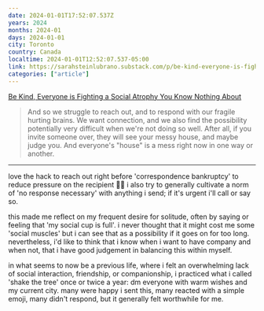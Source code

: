 ```yaml
---
date: 2024-01-01T17:52:07.537Z
years: 2024
months: 2024-01
days: 2024-01-01
city: Toronto
country: Canada
localtime: 2024-01-01T12:52:07.537-05:00
link: https://sarahsteinlubrano.substack.com/p/be-kind-everyone-is-fighting-a-social
categories: ["article"]
---
```

[Be Kind, Everyone is Fighting a Social Atrophy You Know Nothing About](https://sarahsteinlubrano.substack.com/p/be-kind-everyone-is-fighting-a-social)

> And so we struggle to reach out, and to respond with our fragile hurting brains. We want connection, and we also find the possibility potentially very difficult when we're not doing so well. After all, if you invite someone over, they will see your messy house, and maybe judge you. And everyone's "house" is a mess right now in one way or another.

---

love the hack to reach out right before 'correspondence bankruptcy' to reduce pressure on the recipient 👍🏽 i also try to generally cultivate a norm of 'no response necessary' with anything i send; if it's urgent i'll call or say so.

this made me reflect on my frequent desire for solitude, often by saying or feeling that 'my social cup is full'. i never thought that it might cost me some 'social muscles' but i can see that as a possibility if it goes on for too long. nevertheless, i'd like to think that i know when i want to have company and when not, that i have good judgement in balancing this within myself.

in what seems to now be a previous life, where i felt an overwhelming lack of social interaction, friendship, or companionship, i practiced what i called 'shake the tree' once or twice a year: dm everyone with warm wishes and my current city. many were happy i sent this, many reacted with a simple emoji, many didn't respond, but it generally felt worthwhile for me.
